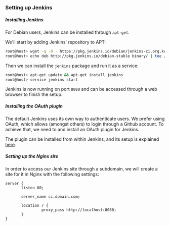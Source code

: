 ### Setting up Jenkins

##### Installing Jenkins
For Debian users, Jenkins can be installed through `apt-get`.

We'll start by adding Jenkins' repository to APT:
```bash
root@host> wget -q -O - https://pkg.jenkins.io/debian/jenkins-ci.org.key | sudo apt-key add -
root@host> echo deb http://pkg.jenkins.io/debian-stable binary/ | tee /etc/apt/sources.list.d/jenkins.list
```
Then we can install the `jenkins` package and run it as a service:
```bash
root@host> apt-get update && apt-get install jenkins
root@host> service jenkins start
```

Jenkins is now running on port `8080` and can be accessed through a web browser to finish the setup.

##### Installing the OAuth plugin
The default Jenkins uses its own way to authenticate users. We prefer using OAuth, which allows (amongst others) to login through a Github account.
To achieve that, we need to and install an OAuth plugin for Jenkins.

The plugin can be installed from within Jenkins, and its setup is explained [here](https://wiki.jenkins.io/display/JENKINS/GitHub+OAuth+Plugin).


##### Setting up the Nginx site
In order to access our Jenkins site through a subdomain, we will create a site for it in Nginx with the following settings:

```
server {
       listen 80;

       server_name ci.domain.com;

       location / {
                proxy_pass http://localhost:8080;
       }
}
```